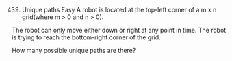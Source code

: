 439. Unique paths
Easy
A robot is located at the top-left corner of a m x n grid(where m > 0 and n > 0).

The robot can only move either down or right at any point in time. The robot is trying to reach the bottom-right corner of the grid.

How many possible unique paths are there?
